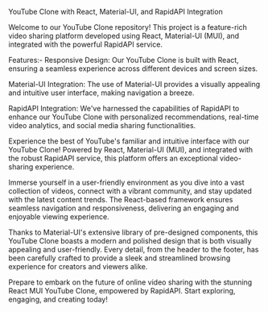 YouTube Clone with React, Material-UI, and RapidAPI Integration


Welcome to our YouTube Clone repository! This project is a feature-rich video sharing platform developed using React, Material-UI (MUI), and integrated with the powerful RapidAPI service.

Features:-
Responsive Design: Our YouTube Clone is built with React, ensuring a seamless experience across different devices and screen sizes.

Material-UI Integration: The use of Material-UI provides a visually appealing and intuitive user interface, making navigation a breeze.

RapidAPI Integration: We've harnessed the capabilities of RapidAPI to enhance our YouTube Clone with personalized recommendations, real-time video analytics, and social media sharing functionalities.

Experience the best of YouTube's familiar and intuitive interface with our YouTube Clone! Powered by React, Material-UI (MUI), and integrated with the robust RapidAPI service, this platform offers an exceptional video-sharing experience.

Immerse yourself in a user-friendly environment as you dive into a vast collection of videos, connect with a vibrant community, and stay updated with the latest content trends. The React-based framework ensures seamless navigation and responsiveness, delivering an engaging and enjoyable viewing experience.

Thanks to Material-UI's extensive library of pre-designed components, this YouTube Clone boasts a modern and polished design that is both visually appealing and user-friendly. Every detail, from the header to the footer, has been carefully crafted to provide a sleek and streamlined browsing experience for creators and viewers alike.

Prepare to embark on the future of online video sharing with the stunning React MUI YouTube Clone, empowered by RapidAPI. Start exploring, engaging, and creating today!


